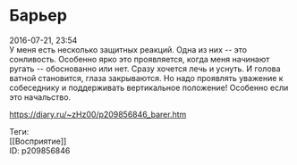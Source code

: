 Барьер
=======

   
 2016-07-21, 23:54   
  У меня есть несколько защитных реакций. Одна из них -- это сонливость. Особенно ярко это проявляется, когда меня начинают ругать -- обоснованно или нет. Сразу хочется лечь и уснуть. И голова ватной становится, глаза закрываются. Но надо проявлять уважение к собеседнику и поддерживать вертикальное положение! Особенно если это начальство.   
    
 <https://diary.ru/~zHz00/p209856846_barer.htm>   
   
 Теги:   
 [[Восприятие]]   
 ID: p209856846